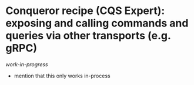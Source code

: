 # Conqueror recipe (CQS Expert): exposing and calling commands and queries via other transports (e.g. gRPC)

_work-in-progress_

- mention that this only works in-process
